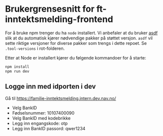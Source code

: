 # Brukergrensesnitt for ft-inntektsmelding-frontend

For å bruke npm trenger du ha `node` installert.
Vi anbefaler at du bruker [asdf](https://asdf-vm.com/) slik at du automatisk kjører nødvendige pakker på støttet versjon.
`asdf` vil sette riktige versjoner for diverse pakker som trengs i dette repoet. Se `.tool-versions` i rot-folderen.

Etter at Node er installert kjører du følgende kommandoer for å starte:

```bash
npm install
npm run dev
```

## Logge inn med idporten i dev

Gå til https://familie-inntektsmelding.intern.dev.nav.no/
* Velg BankID
* Fødselsnummer: 10107400090
* Velg BankID med kodebrikke
* Legg inn engangskode: otp
* Legg inn BankID passord: qwer1234